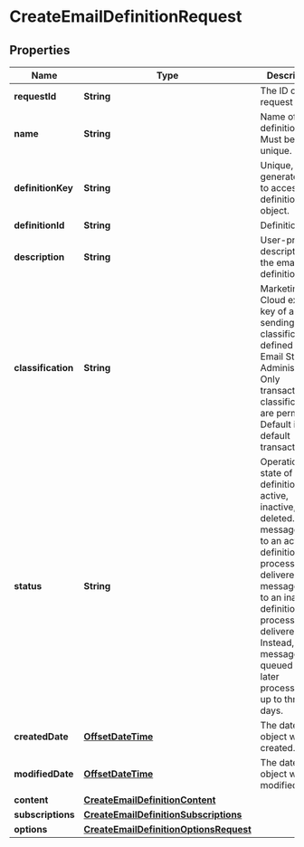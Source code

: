 
# CreateEmailDefinitionRequest

## Properties
Name | Type | Description | Notes
------------ | ------------- | ------------- | -------------
**requestId** | **String** | The ID of the request |  [optional]
**name** | **String** | Name of the definition. Must be unique. | 
**definitionKey** | **String** | Unique, user-generated key to access the definition object. | 
**definitionId** | **String** | Definition Id |  [optional]
**description** | **String** | User-provided description of the email definition. |  [optional]
**classification** | **String** | Marketing Cloud external key of a sending classification defined in Email Studio Administration. Only transactional classifications are permitted. Default is default transactional. |  [optional]
**status** | **String** | Operational state of the definition: active, inactive, or deleted. A message sent to an active definition is processed and delivered. A message sent to an inactive definition isn’t processed or delivered. Instead, the message is queued for later processing for up to three days. |  [optional]
**createdDate** | [**OffsetDateTime**](OffsetDateTime.md) | The date the object was created. |  [optional]
**modifiedDate** | [**OffsetDateTime**](OffsetDateTime.md) | The date the object was modified. |  [optional]
**content** | [**CreateEmailDefinitionContent**](CreateEmailDefinitionContent.md) |  | 
**subscriptions** | [**CreateEmailDefinitionSubscriptions**](CreateEmailDefinitionSubscriptions.md) |  | 
**options** | [**CreateEmailDefinitionOptionsRequest**](CreateEmailDefinitionOptionsRequest.md) |  |  [optional]



